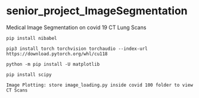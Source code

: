 # senior_project_ImageSegmentation
Medical Image Segmentation on covid 19 CT Lung Scans 


```shell
pip install nibabel

pip3 install torch torchvision torchaudio --index-url https://download.pytorch.org/whl/cu118

python -m pip install -U matplotlib

pip install scipy
```

```shell
Image Plotting: store image_loading.py inside covid 100 folder to view CT Scans
```
